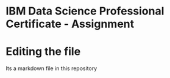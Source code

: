# IBM Data Science Professional Certificate - Assignment

# Editing the file

Its a markdown file in this repository
